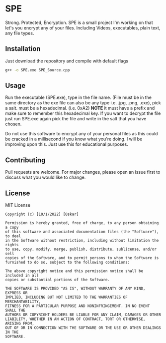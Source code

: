 # SPE
Strong. Protected, Encryption.
SPE is a small project I'm working on that let's you encrypt any of your files. Including Videos, executables, plain text, any file types.

## Installation

Just download the repository and compile with default flags
```bash
g++ -o SPE.exe SPE_Source.cpp
```

## Usage

Run the executable (SPE.exe), type in the file name. (File must be in the same directory as the exe file can also be any type i.e. .jpg, .png, .exe), pick a salt. must be a hexadecimal. (i.e. 0xA2) **NOTE** it must have a prefix and make sure to remember this hexadecimal key. If you want to decrypt the file just run SPE.exe again pick the file and write in the salt that you have chosen. 

Do not use this software to encrypt any of your personal files as this could be cracked in a millisecond if you know what you're doing. I will be improving upon this. Just use this for educational purposes.

## Contributing
Pull requests are welcome. For major changes, please open an issue first to discuss what you would like to change.

## License
MIT License

```
Copyright (c) [10/1/2022] [Oskar]

Permission is hereby granted, free of charge, to any person obtaining a copy
of this software and associated documentation files (the "Software"), to deal
in the Software without restriction, including without limitation the rights
to use, copy, modify, merge, publish, distribute, sublicense, and/or sell
copies of the Software, and to permit persons to whom the Software is
furnished to do so, subject to the following conditions:

The above copyright notice and this permission notice shall be included in all
copies or substantial portions of the Software.

THE SOFTWARE IS PROVIDED "AS IS", WITHOUT WARRANTY OF ANY KIND, EXPRESS OR
IMPLIED, INCLUDING BUT NOT LIMITED TO THE WARRANTIES OF MERCHANTABILITY,
FITNESS FOR A PARTICULAR PURPOSE AND NONINFRINGEMENT. IN NO EVENT SHALL THE
AUTHORS OR COPYRIGHT HOLDERS BE LIABLE FOR ANY CLAIM, DAMAGES OR OTHER
LIABILITY, WHETHER IN AN ACTION OF CONTRACT, TORT OR OTHERWISE, ARISING FROM,
OUT OF OR IN CONNECTION WITH THE SOFTWARE OR THE USE OR OTHER DEALINGS IN THE
SOFTWARE.
```